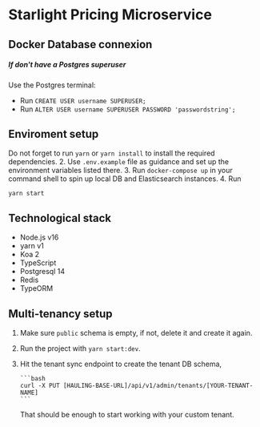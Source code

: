 # Starlight Pricing Microservice

## Docker Database connexion

##### If don't have a Postgres superuser

Use the Postgres terminal:

- Run `CREATE USER username SUPERUSER;`
- Run `ALTER USER username SUPERUSER PASSWORD 'passwordstring';`

## Enviroment setup

Do not forget to run `yarn` or `yarn install` to install the required dependencies. 2. Use
`.env.example` file as guidance and set up the environment variables listed there. 3. Run
`docker-compose up` in your command shell to spin up local DB and Elasticsearch instances. 4. Run

```shell
yarn start
```

## Technological stack

- Node.js v16
- yarn v1
- Koa 2
- TypeScript
- Postgresql 14
- Redis
- TypeORM

## Multi-tenancy setup

1.  Make sure `public` schema is empty, if not, delete it and create it again.
2.  Run the project with `yarn start:dev`.
3.  Hit the tenant sync endpoint to create the tenant DB schema,

        ```bash
        curl -X PUT [HAULING-BASE-URL]/api/v1/admin/tenants/[YOUR-TENANT-NAME]
        ```

    That should be enough to start working with your custom tenant.
